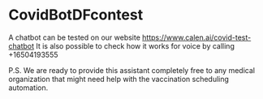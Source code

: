 # CovidBotDFcontest

A chatbot can be tested on our website https://www.calen.ai/covid-test-chatbot
It is also possible to check how it works for voice by calling +16504193555

P.S. We are ready to provide this assistant completely free to any medical organization that might need help with the vaccination scheduling automation.

